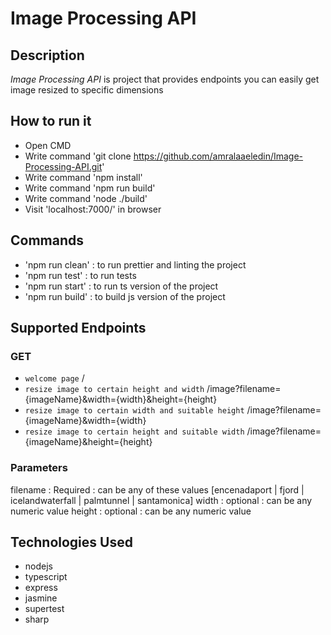 # Image Processing API

## Description

_Image Processing API_ is project that provides endpoints you can easily get image resized to specific dimensions

## How to run it

- Open CMD
- Write command 'git clone https://github.com/amralaaeledin/Image-Processing-API.git'
- Write command 'npm install'
- Write command 'npm run build'
- Write command 'node ./build'
- Visit 'localhost:7000/' in browser

## Commands

- 'npm run clean' : to run prettier and linting the project
- 'npm run test' : to run tests
- 'npm run start' : to run ts version of the project
- 'npm run build' : to build js version of the project

## Supported Endpoints

### GET

- `welcome page`                                       / <br/>
- `resize image to certain height and width`           /image?filename={imageName}&width={width}&height={height} <br/>
- `resize image to certain width and suitable height`  /image?filename={imageName}&width={width} <br/>
- `resize image to certain height and suitable width`  /image?filename={imageName}&height={height} <br/>

### Parameters

filename : Required : can be any of these values [encenadaport | fjord | icelandwaterfall | palmtunnel | santamonica]
width : optional : can be any numeric value
height : optional : can be any numeric value

## Technologies Used

- nodejs
- typescript
- express
- jasmine
- supertest
- sharp
